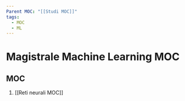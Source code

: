 ```yaml
---
Parent MOC: "[[Studi MOC]]"
tags:
  - MOC
  - ML
---
```


# Magistrale Machine Learning MOC

## MOC 
1. [[Reti neurali MOC]]



